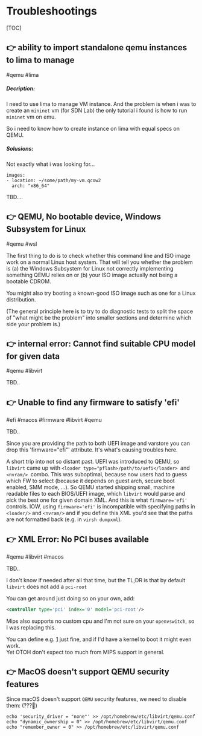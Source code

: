# Troubleshootings

[TOC]



## 👉 ability to import standalone qemu instances to lima to manage

#qemu #lima
##### Decription: 
I need to use lima to manage VM instance. And the problem is when i was to create an `mininet` vm (for SDN Lab) the only tutorial i found is how to run `mininet` vm on emu. 

So i need to know how to create instance on lima with equal specs on QEMU.

##### Solusions:
Not exactly what i was looking for...

```shell
images:
- location: ~/some/path/my-vm.qcow2
  arch: "x86_64"
```

TBD.... 

[ability to import standalone qemu instances to lima to manage]: https://github.com/lima-vm/lima/issues/881



## 👉 QEMU, No bootable device, Windows Subsystem for Linux
#qemu #wsl

The first thing to do is to check whether this command line and ISO image work on a normal Linux host system. That will tell you whether the problem is (a) the Windows Subsystem for Linux not correctly implementing something QEMU relies on or (b) your ISO image actually not being a bootable CDROM.

You might also try booting a known-good ISO image such as one for a Linux distribution.

(The general principle here is to try to do diagnostic tests to split the space of "what might be the problem" into smaller sections and determine which side your problem is.)


[QEMU, No bootable device, Windows Subsystem for Linux]: https://stackoverflow.com/questions/39232676/qemu-no-bootable-device-windows-subsystem-for-linux



## 👉 internal error: Cannot find suitable CPU model for given data
#qemu #libvirt 


TBD..


[「KVM libvirt」internal error: Cannot find suitable CPU model for given]: https://bbs.archlinux.org/viewtopic.php?id=182142

[libvirtError: internal error Cannot find suitable CPU model for given data | Stackoverflow]: https://stackoverflow.com/q/18185815



## 👉 Unable to find any firmware to satisfy 'efi'
#efi #macos #firmware #libvirt #qemu 


TBD..



[👍 `virsh` create fails with "Unable to find any firmware to satisfy 'efi'" for `aarch64` guest on macOS]: https://www.spinics.net/linux/fedora/libvirt-users/msg13201.html

Since you are providing the path to both UEFI image and varstore you can drop this 'firmware="efi"' attribute. It's what's causing troubles here.

A short trip into not so distant past. UEFI was introduced to QEMU, so `libvirt` came up with `<loader type="pflash>/path/to/uefi</loader> `and
`<nvram/> `combo. This was suboptimal, because now users had to guess
which FW to select (because it depends on guest arch, secure boot
enabled, SMM mode, ...). So QEMU started shipping small, machine
readable files to each BIOS/UEFI image, which `libvirt` would parse and pick the best one for given domain XML. And this is what `firmware='efi'` controls. IOW, using `firmware='efi'` is incompatible with specifying paths in `<loader/>` and `<nvram/>` and if you define this XML you'd see that the paths are not formatted back (e.g. in `virsh dumpxml`).

[libvirt: can't run EFI VMs on aarch64-darwin #200104]:  https://github.com/NixOS/nixpkgs/issues/200104



## 👉 XML Error: No PCI buses available 
#qemu #libvirt #macos 


TBD..



[XML error: No PCI buses available when defining MIPS VM]: https://bugs.launchpad.net/ubuntu/+source/libvirt/+bug/1561497

I don't know if needed after all that time, but the TL;DR is that by default `libvirt` does not add a `pci-root`

You can get around just doing so on your own, add:  
```xml
<controller type='pci' index='0' model='pci-root'/>
```

Mips also supports no custom cpu and I'm not sure on your `openvswitch`, so I was replacing this.

You can define e.g. [1] just fine, and if I'd have a kernel to boot it might even work.  
Yet OTOH don't expect too much from MIPS support in general.

[1]: http://paste.ubuntu.com/25924130/



## 👉 MacOS doesn't support QEMU security features
 Since macOS doesn't support `QEMU` security features, we need to disable them: (???🤷)
``` shell
echo 'security_driver = "none"' >> /opt/homebrew/etc/libvirt/qemu.conf
echo "dynamic_ownership = 0" >> /opt/homebrew/etc/libvirt/qemu.conf
echo "remember_owner = 0" >> /opt/homebrew/etc/libvirt/qemu.conf
```


[MacOS doesn't support QEMU security features]: https://gitlab.com/libvirt/libvirt/-/issues/241
